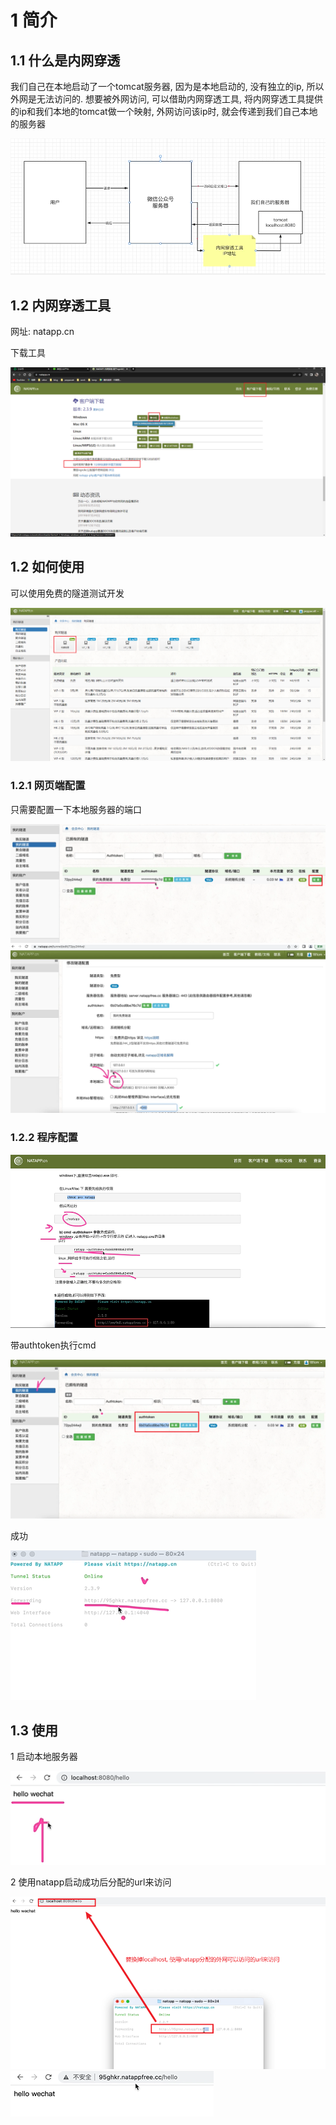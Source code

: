 # 1 简介

## 1.1 什么是内网穿透

我们自己在本地启动了一个tomcat服务器, 因为是本地启动的, 没有独立的ip, 所以外网是无法访问的.
想要被外网访问, 可以借助内网穿透工具, 将内网穿透工具提供的ip和我们本地的tomcat做一个映射,
外网访问该ip时, 就会传递到我们自己本地的服务器

![](img/img.png)

## 1.2 内网穿透工具

网址: natapp.cn

下载工具

![](img/img_1.png)

## 1.2 如何使用

可以使用免费的隧道测试开发

![](img/img_2.png)

### 1.2.1 网页端配置

只需要配置一下本地服务器的端口

![](img/img_4.png)
![](img/img_3.png)

### 1.2.2 程序配置

![](img/img_5.png)

带authtoken执行cmd

![](img/img_6.png)

成功

![](img/img_7.png)

## 1.3 使用

1 启动本地服务器

![](img/img_8.png)

2 使用natapp启动成功后分配的url来访问

![](img/img_9.png)
![](img/img_10.png)